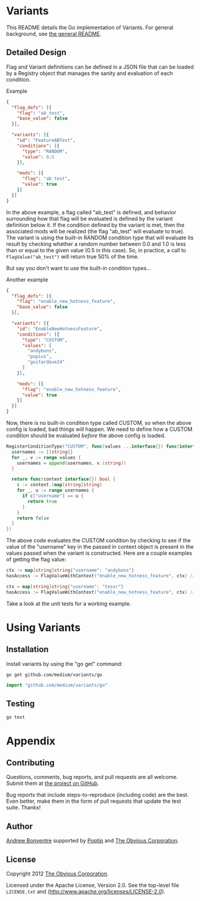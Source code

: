 # Variants

This README details the Go implementation of Variants. For general background, see [the general README](https://github.com/Obvious/variants/).

## Detailed Design

Flag and Variant definitions can be defined in a JSON file that can be loaded by a Registry object that manages the sanity and evaluation of each condition.

Example
```json
{
  "flag_defs": [{
    "flag": "ab_test",
    "base_value": false
  }],

  "variants": [{
    "id": "FeatureABTest",
    "conditions": [{
      "type": "RANDOM",
      "value": 0.5
    }],

    "mods": [{
      "flag": "ab_test",
      "value": true
    }]
  }]
}
```

In the above example, a flag called "ab_test" is defined, and behavior surrounding how that flag will be evaluated is defined by the variant definition below it. If the condition defined by the variant is met, then the associated mods will be realized (the flag "ab_test" will evaluate to true). The variant is using the built-in RANDOM condition type that will evaluate its result by checking whether a random number between 0.0 and 1.0 is less than or equal to the given value (0.5 in this case). So, in practice, a call to `FlagValue("ab_test")` will return true 50% of the time.

But say you don't want to use the built-in condition types...

Another example
```json
{
  "flag_defs": [{
    "flag": "enable_new_hotness_feature",
    "base_value": false
  }],

  "variants": [{
    "id": "EnableNewHotnessFeature",
    "conditions": [{
      "type": "CUSTOM",
      "values": [
        "andybons",
        "pupius",
        "guitardave24"
      ]
    }],

    "mods": [{
      "flag": "enable_new_hotness_feature",
      "value": true
    }]
  }]
}
```

Now, there is no built-in condition type called CUSTOM, so when the above config is loaded, bad things will happen. We need to define how a CUSTOM condition should be evaluated _before_ the above config is loaded.

```go
RegisterConditionType("CUSTOM", func(values ...interface{}) func(interface{}) bool {
  usernames := []string{}
  for _, v := range values {
    usernames = append(usernames, v.(string))
  }

  return func(context interface{}) bool {
    c := context.(map[string]string)
    for _, u := range usernames {
      if c["username"] == u {
        return true
      }
    }
    return false
  }
})
```

The above code evaluates the CUSTOM condition by checking to see if the value of the "username" key in the passed in context object is present in the values passed when the variant is constructed. Here are a couple examples of getting the flag value:

```go
ctx := map[string]string{"username": "andybons"}
hasAccess := FlagValueWithContext("enable_new_hotness_feature", ctx) // true

ctx = map[string]string{"username": "tessr"}
hasAccess := FlagValueWithContext("enable_new_hotness_feature", ctx) // false
```

Take a look at the unit tests for a working example.

# Using Variants

## Installation

Install variants by using the "go get" command:

```shell
go get github.com/medium/variants/go
```

```go
import "github.com/medium/variants/go"
```

## Testing

```shell
go test
```

# Appendix

## Contributing

Questions, comments, bug reports, and pull requests are all welcome.
Submit them at [the project on GitHub](https://github.com/Obvious/variants/).

Bug reports that include steps-to-reproduce (including code) are the
best. Even better, make them in the form of pull requests that update
the test suite. Thanks!


## Author

[Andrew Bonventre](https://github.com/andybons)
supported by [Poptip](http://poptip.com) and [The Obvious Corporation](http://obvious.com/).


## License

Copyright 2012 [The Obvious Corporation](http://obvious.com/).

Licensed under the Apache License, Version 2.0.
See the top-level file `LICENSE.txt` and
(http://www.apache.org/licenses/LICENSE-2.0).
